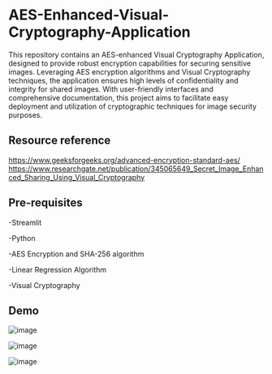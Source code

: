 # AES-Enhanced-Visual-Cryptography-Application

This repository contains an AES-enhanced Visual Cryptography Application, designed to provide robust encryption capabilities for securing sensitive images. Leveraging AES encryption algorithms and Visual Cryptography techniques, the application ensures high levels of confidentiality and integrity for shared images. With user-friendly interfaces and comprehensive documentation, this project aims to facilitate easy deployment and utilization of cryptographic techniques for image security purposes.

## Resource reference
https://www.geeksforgeeks.org/advanced-encryption-standard-aes/
https://www.researchgate.net/publication/345065649_Secret_Image_Enhanced_Sharing_Using_Visual_Cryptography

## Pre-requisites
-Streamlit 

-Python

-AES Encryption and SHA-256 algorithm

-Linear Regression Algorithm

-Visual Cryptography

## Demo
![image](https://github.com/siddharth-39/AES-Enhanced-Visual-Cryptography-Application/assets/135171824/25d04bac-7a19-4044-9f53-32e6ccb3b402)

![image](https://github.com/siddharth-39/AES-Enhanced-Visual-Cryptography-Application/assets/135171824/c89c805b-b6d3-4ac6-92fd-747d4c54be61)

![image](https://github.com/siddharth-39/AES-Enhanced-Visual-Cryptography-Application/assets/135171824/5d40ceb5-1ced-4990-9dcf-c52902fe74d9)





